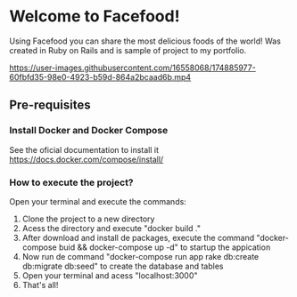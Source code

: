 # Welcome to Facefood!

Using Facefood you can share the most delicious foods of the world! Was created in Ruby on Rails and is sample of project to my portfolio.

https://user-images.githubusercontent.com/16558068/174885977-60fbfd35-98e0-4923-b59d-864a2bcaad6b.mp4

## Pre-requisites

### Install Docker and Docker Compose
See the oficial documentation to install it
https://docs.docker.com/compose/install/

### How to execute the project?
Open your terminal and execute the commands:

 1. Clone the project to a new directory
 2. Acess the directory and execute "docker build ."
 3. After download and install de packages, execute the command "docker-compose buid && docker-compose up -d" to startup the appication
 4. Now run de command "docker-compose run app rake db:create db:migrate db:seed" to create the database and tables
 5. Open your terminal and acess "localhost:3000"
 6. That's all!
